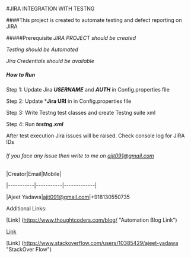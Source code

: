 #JIRA INTEGRATION WITH TESTNG

####This project is created to automate testing and defect reporting on JIRA

#####Prerequisite
_JIRA PROJECT should be created_

_Testing should be Automated_

_Jira Credentials should be available_

##### How to Run #####
Step 1: Update Jira ***USERNAME*** and ***AUTH*** in Config.properties file

Step 2: Update ***Jira URI** in in Config.properties file

Step 3: Write Testng test classes and create Testng suite xml

Step 4: Run ***testng.xml*** 

After test execution Jira issues will be raised. Check console log for JIRA IDs

###### If you face any issue then write to me on ajit091@gmail.com 





|Creator|Email|Mobile|

|-----------|-----------|-------------|

|Ajeet Yadawa|ajit091@gmail.com|+918130550735


Additional Links:


[Link] (https://www.thoughtcoders.com/blog/ "Automation Blog Link")


[Link](https://www.linkedin.com/in/ajeetyadawa/  "Linked In")


[Link] (https://www.stackoverflow.com/users/10385429/ajeet-yadawa "StackOver Flow")


